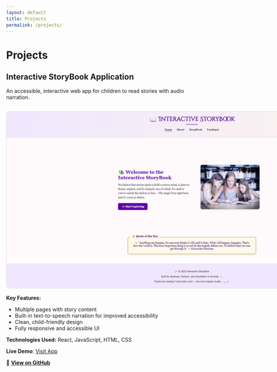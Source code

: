 ```yaml
---
layout: default
title: Projects
permalink: /projects/
---
```



# Projects

## Interactive StoryBook Application

An accessible, interactive web app for children to read stories with audio narration.

<img src="/assets/images/storybookapp.png" alt="Storybook App Screenshot" style="max-width: 1000px; border: 1px solid #ddd; border-radius: 8px; margin-top: 1rem;">

**Key Features:**
- Multiple pages with story content
- Built-in text-to-speech narration for improved accessibility
- Clean, child-friendly design
- Fully responsive and accessible UI

**Technologies Used:** React, JavaScript, HTML, CSS

**Live Demo**: [Visit App](https://anushap976.github.io/Interactive_StoryBook-Anusha-A/)    

🔗 [**View on GitHub**](https://github.com/Anushap976/Interactive_StoryBook-Anusha-A)